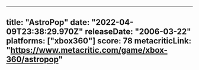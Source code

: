
---
title: "AstroPop"
date: "2022-04-09T23:38:29.970Z"
releaseDate: "2006-03-22"
platforms: ["xbox360"]
score: 78
metacriticLink: "https://www.metacritic.com/game/xbox-360/astropop"
---

